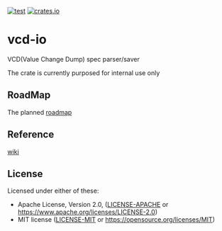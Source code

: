[![test](https://github.com/erihsu/vcd-io/actions/workflows/automation.yml/badge.svg?branch=main)](https://github.com/erihsu/vcd-io/actions)
[![crates.io](https://img.shields.io/crates/v/vcd_io.svg)](https://crates.io/crates/vcd_io)


# vcd-io
VCD(Value Change Dump) spec parser/saver

The crate is currently purposed for internal use only

## RoadMap
The planned [roadmap](RoadMap.md)

## Reference
[wiki](https://handwiki.org/wiki/Value_change_dump)

## License

Licensed under either of these:

 * Apache License, Version 2.0, ([LICENSE-APACHE](LICENSE-APACHE) or
   https://www.apache.org/licenses/LICENSE-2.0)
 * MIT license ([LICENSE-MIT](LICENSE-MIT) or
   https://opensource.org/licenses/MIT)

